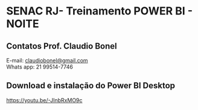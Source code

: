 # SENAC RJ- Treinamento POWER BI - NOITE

## Contatos Prof. Claudio Bonel

E-mail: claudiobonel@gmail.com
<br>
Whats app: 21 99514-7746

## Download e instalação do Power BI Desktop

https://youtu.be/-JInbRxMO9c
 
